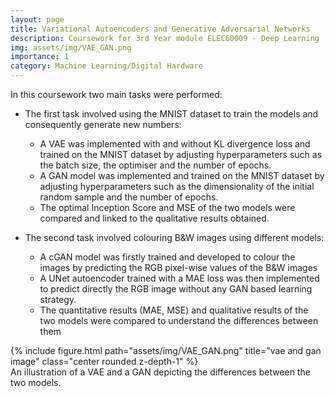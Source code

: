 ```yaml
---
layout: page
title: Variational Autoencoders and Generative Adversarial Networks
description: Coursework for 3rd Year module ELEC60009 - Deep Learning
img: assets/img/VAE_GAN.png
importance: 1
category: Machine Learning/Digital Hardware
---
```


In this coursework two main tasks were performed:   
  - The first task involved using the MNIST dataset to train the models and consequently generate new numbers:
    - A VAE was implemented with and without KL divergence loss and trained on the MNIST dataset by adjusting
    hyperparameters such as the batch size, the optimiser and the number of epochs.
    - A GAN model was implemented and trained on the MNIST dataset by adjusting hyperparameters such
    as the dimensionality of the initial random sample and the number of epochs.
    - The optimal Inception Score and MSE  of the two models were compared and linked to the qualitative
    results obtained.

 - The second task involved colouring B&W images using different models:
   - A cGAN model was firstly trained and developed to colour the images by predicting the RGB pixel-wise
   values of the B&W images
   - A UNet autoencoder trained with a MAE loss was then implemented to predict directly the RGB image
   without any GAN based learning strategy.
   - The quantitative results (MAE, MSE) and qualitative results of the two models were compared to
   understand the differences between them


<div class="row">
    <div class="col-sm mt-3 mt-md-0">
        {% include figure.html path="assets/img/VAE_GAN.png" title="vae and gan image" class="center rounded z-depth-1" %}
    </div>
</div>
<div class="caption">
    An illustration of a VAE and a GAN depicting the differences between the two models.
</div>
